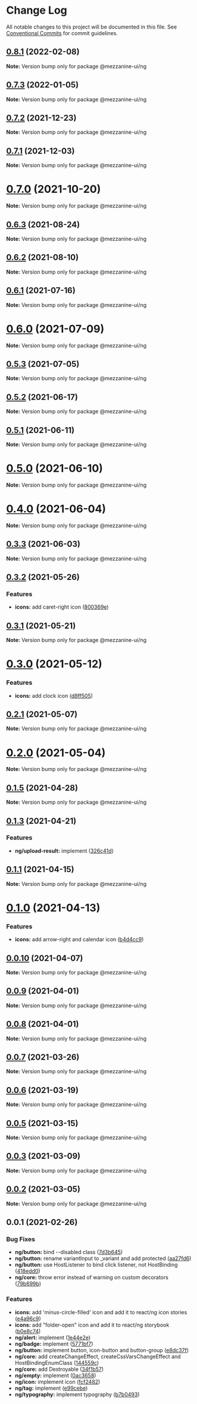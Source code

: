 # Change Log

All notable changes to this project will be documented in this file.
See [Conventional Commits](https://conventionalcommits.org) for commit guidelines.

## [0.8.1](https://github.com/Mezzanine-UI/mezzanine/compare/@mezzanine-ui/ng@0.7.3...@mezzanine-ui/ng@0.8.1) (2022-02-08)

**Note:** Version bump only for package @mezzanine-ui/ng

## [0.7.3](https://github.com/Mezzanine-UI/mezzanine/compare/@mezzanine-ui/ng@0.7.2...@mezzanine-ui/ng@0.7.3) (2022-01-05)

**Note:** Version bump only for package @mezzanine-ui/ng

## [0.7.2](https://github.com/Mezzanine-UI/mezzanine/compare/@mezzanine-ui/ng@0.7.1...@mezzanine-ui/ng@0.7.2) (2021-12-23)

**Note:** Version bump only for package @mezzanine-ui/ng

## [0.7.1](https://github.com/Mezzanine-UI/mezzanine/compare/@mezzanine-ui/ng@0.7.0...@mezzanine-ui/ng@0.7.1) (2021-12-03)

**Note:** Version bump only for package @mezzanine-ui/ng

# [0.7.0](https://github.com/Mezzanine-UI/mezzanine/compare/@mezzanine-ui/ng@0.6.3...@mezzanine-ui/ng@0.7.0) (2021-10-20)

**Note:** Version bump only for package @mezzanine-ui/ng

## [0.6.3](https://github.com/Mezzanine-UI/mezzanine/compare/@mezzanine-ui/ng@0.6.2...@mezzanine-ui/ng@0.6.3) (2021-08-24)

**Note:** Version bump only for package @mezzanine-ui/ng

## [0.6.2](https://github.com/Mezzanine-UI/mezzanine/compare/@mezzanine-ui/ng@0.6.1...@mezzanine-ui/ng@0.6.2) (2021-08-10)

**Note:** Version bump only for package @mezzanine-ui/ng

## [0.6.1](https://github.com/Mezzanine-UI/mezzanine/compare/@mezzanine-ui/ng@0.6.0...@mezzanine-ui/ng@0.6.1) (2021-07-16)

**Note:** Version bump only for package @mezzanine-ui/ng

# [0.6.0](https://github.com/Mezzanine-UI/mezzanine/compare/@mezzanine-ui/ng@0.5.3...@mezzanine-ui/ng@0.6.0) (2021-07-09)

**Note:** Version bump only for package @mezzanine-ui/ng

## [0.5.3](https://github.com/Mezzanine-UI/mezzanine/compare/@mezzanine-ui/ng@0.5.2...@mezzanine-ui/ng@0.5.3) (2021-07-05)

**Note:** Version bump only for package @mezzanine-ui/ng

## [0.5.2](https://github.com/Mezzanine-UI/mezzanine/compare/@mezzanine-ui/ng@0.5.1...@mezzanine-ui/ng@0.5.2) (2021-06-17)

**Note:** Version bump only for package @mezzanine-ui/ng

## [0.5.1](https://github.com/Mezzanine-UI/mezzanine/compare/@mezzanine-ui/ng@0.5.0...@mezzanine-ui/ng@0.5.1) (2021-06-11)

**Note:** Version bump only for package @mezzanine-ui/ng

# [0.5.0](https://github.com/Mezzanine-UI/mezzanine/compare/@mezzanine-ui/ng@0.3.3...@mezzanine-ui/ng@0.5.0) (2021-06-10)

**Note:** Version bump only for package @mezzanine-ui/ng

# [0.4.0](https://github.com/Mezzanine-UI/mezzanine/compare/@mezzanine-ui/ng@0.3.3...@mezzanine-ui/ng@0.4.0) (2021-06-04)

**Note:** Version bump only for package @mezzanine-ui/ng

## [0.3.3](https://github.com/Mezzanine-UI/mezzanine/compare/@mezzanine-ui/ng@0.3.2...@mezzanine-ui/ng@0.3.3) (2021-06-03)

**Note:** Version bump only for package @mezzanine-ui/ng

## [0.3.2](https://github.com/Mezzanine-UI/mezzanine/compare/@mezzanine-ui/ng@0.3.1...@mezzanine-ui/ng@0.3.2) (2021-05-26)

### Features

- **icons:** add caret-right icon ([800369e](https://github.com/Mezzanine-UI/mezzanine/commit/800369e11fc89a0b2051c7fd345b4735963dd216))

## [0.3.1](https://github.com/Mezzanine-UI/mezzanine/compare/@mezzanine-ui/ng@0.3.0...@mezzanine-ui/ng@0.3.1) (2021-05-21)

**Note:** Version bump only for package @mezzanine-ui/ng

# [0.3.0](https://github.com/Mezzanine-UI/mezzanine/compare/@mezzanine-ui/ng@0.2.1...@mezzanine-ui/ng@0.3.0) (2021-05-12)

### Features

- **icons:** add clock icon ([d8ff505](https://github.com/Mezzanine-UI/mezzanine/commit/d8ff505e46fbf84fbdf4a3a24f850e824142d7f1))

## [0.2.1](https://github.com/Mezzanine-UI/mezzanine/compare/@mezzanine-ui/ng@0.2.0...@mezzanine-ui/ng@0.2.1) (2021-05-07)

**Note:** Version bump only for package @mezzanine-ui/ng

# [0.2.0](https://github.com/Mezzanine-UI/mezzanine/compare/@mezzanine-ui/ng@0.1.5...@mezzanine-ui/ng@0.2.0) (2021-05-04)

**Note:** Version bump only for package @mezzanine-ui/ng

## [0.1.5](https://github.com/Mezzanine-UI/mezzanine/compare/@mezzanine-ui/ng@0.1.3...@mezzanine-ui/ng@0.1.5) (2021-04-28)

**Note:** Version bump only for package @mezzanine-ui/ng

## [0.1.3](https://github.com/Mezzanine-UI/mezzanine/compare/@mezzanine-ui/ng@0.1.1...@mezzanine-ui/ng@0.1.3) (2021-04-21)

### Features

- **ng/upload-result:** implement ([326c41d](https://github.com/Mezzanine-UI/mezzanine/commit/326c41d4fbd9b11333a3ab957c18923b708aa0ca))

## [0.1.1](https://github.com/Mezzanine-UI/mezzanine/compare/@mezzanine-ui/ng@0.1.0...@mezzanine-ui/ng@0.1.1) (2021-04-15)

**Note:** Version bump only for package @mezzanine-ui/ng

# [0.1.0](https://github.com/Mezzanine-UI/mezzanine/compare/@mezzanine-ui/ng@0.0.10...@mezzanine-ui/ng@0.1.0) (2021-04-13)

### Features

- **icons:** add arrow-right and calendar icon ([b4d4cc9](https://github.com/Mezzanine-UI/mezzanine/commit/b4d4cc9ec68ba97b5b3439447588ce3f5ab425bf))

## [0.0.10](https://github.com/Mezzanine-UI/mezzanine/compare/@mezzanine-ui/ng@0.0.9...@mezzanine-ui/ng@0.0.10) (2021-04-07)

**Note:** Version bump only for package @mezzanine-ui/ng

## [0.0.9](https://github.com/Mezzanine-UI/mezzanine/compare/@mezzanine-ui/ng@0.0.8...@mezzanine-ui/ng@0.0.9) (2021-04-01)

**Note:** Version bump only for package @mezzanine-ui/ng

## [0.0.8](https://github.com/Mezzanine-UI/mezzanine/compare/@mezzanine-ui/ng@0.0.7...@mezzanine-ui/ng@0.0.8) (2021-04-01)

**Note:** Version bump only for package @mezzanine-ui/ng

## [0.0.7](https://github.com/Mezzanine-UI/mezzanine/compare/@mezzanine-ui/ng@0.0.6...@mezzanine-ui/ng@0.0.7) (2021-03-26)

**Note:** Version bump only for package @mezzanine-ui/ng

## [0.0.6](https://github.com/Mezzanine-UI/mezzanine/compare/@mezzanine-ui/ng@0.0.5...@mezzanine-ui/ng@0.0.6) (2021-03-19)

**Note:** Version bump only for package @mezzanine-ui/ng

## [0.0.5](https://github.com/Mezzanine-UI/mezzanine/compare/@mezzanine-ui/ng@0.0.3...@mezzanine-ui/ng@0.0.5) (2021-03-15)

**Note:** Version bump only for package @mezzanine-ui/ng

## [0.0.3](https://github.com/Mezzanine-UI/mezzanine/compare/@mezzanine-ui/ng@0.0.2...@mezzanine-ui/ng@0.0.3) (2021-03-09)

**Note:** Version bump only for package @mezzanine-ui/ng

## [0.0.2](https://github.com/Mezzanine-UI/mezzanine/compare/@mezzanine-ui/ng@0.0.1...@mezzanine-ui/ng@0.0.2) (2021-03-05)

**Note:** Version bump only for package @mezzanine-ui/ng

## 0.0.1 (2021-02-26)

### Bug Fixes

- **ng/button:** bind --disabled class ([7d3b645](https://github.com/Mezzanine-UI/mezzanine/commit/7d3b6453823c215839c4edbead695cf98c0d17d6))
- **ng/button:** rename variantInput to \_variant and add protected ([aa27fd6](https://github.com/Mezzanine-UI/mezzanine/commit/aa27fd667c1b0d61d35b0d21849c7c5d73dc7db0))
- **ng/button:** use HostListener to bind click listener, not HostBinding ([418edd0](https://github.com/Mezzanine-UI/mezzanine/commit/418edd0741047e83bea5f3b2f3075ef492fbca50))
- **ng/core:** throw error instead of warning on custom decorators ([79b699b](https://github.com/Mezzanine-UI/mezzanine/commit/79b699b94fa4fd7f7d2b5c40aa325207e8e8358f))

### Features

- **icons:** add 'minus-circle-filled' icon and add it to react/ng icon stories ([e4a96c9](https://github.com/Mezzanine-UI/mezzanine/commit/e4a96c98c38f4bf7fe2272fc6e1358b22113e552))
- **icons:** add "folder-open" icon and add it to react/ng storybook ([b0e8c74](https://github.com/Mezzanine-UI/mezzanine/commit/b0e8c74e0c0253639169f730deffb938789a5cbe))
- **ng/alert:** implement ([1e44e2e](https://github.com/Mezzanine-UI/mezzanine/commit/1e44e2edfb5b6f4e01a9ea8878ecb7f6dfe6f200))
- **ng/badge:** implement ([5771bf7](https://github.com/Mezzanine-UI/mezzanine/commit/5771bf74bad290930e7121ce61c6222a0a5e8255))
- **ng/button:** implement button, icon-button and button-group ([e8dc37f](https://github.com/Mezzanine-UI/mezzanine/commit/e8dc37f702626b4b78fd012beb925efcde89cdfc))
- **ng/core:** add createChangeEffect, createCssVarsChangeEffect and HostBindingEnumClass ([144559c](https://github.com/Mezzanine-UI/mezzanine/commit/144559cb5be5f7a54c1b2d18eecace627dcbdc62))
- **ng/core:** add Destroyable ([34f1b57](https://github.com/Mezzanine-UI/mezzanine/commit/34f1b5725828e5cbe7b72ab963904e421a516201))
- **ng/empty:** implement ([0ac3658](https://github.com/Mezzanine-UI/mezzanine/commit/0ac365819265061c6177ecdbb17c2d2a1757f2db))
- **ng/icon:** implement icon ([fcf2482](https://github.com/Mezzanine-UI/mezzanine/commit/fcf248253a7b405451ff5e8a5febbce3b474fb70))
- **ng/tag:** implement ([e99cebe](https://github.com/Mezzanine-UI/mezzanine/commit/e99cebed31e98e3e1de5610088ecd387d30fb086))
- **ng/typography:** implement typography ([b7b0493](https://github.com/Mezzanine-UI/mezzanine/commit/b7b049399324951b154f691b10141d9fdbb25a19))

